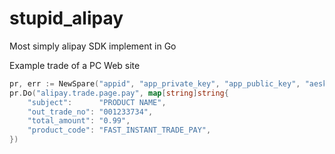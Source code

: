 # stupid_alipay

Most simply alipay SDK implement in Go

Example trade of a PC Web site
```go
pr, err := NewSpare("appid", "app_private_key", "app_public_key", "aeskey")
pr.Do("alipay.trade.page.pay", map[string]string{
    "subject":      "PRODUCT NAME",
    "out_trade_no": "001233734",
    "total_amount": "0.99",
    "product_code": "FAST_INSTANT_TRADE_PAY",
})
```
